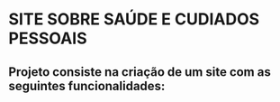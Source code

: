 # SITE SOBRE SAÚDE E CUDIADOS PESSOAIS

## Projeto consiste na criação de um site com as seguintes funcionalidades:
